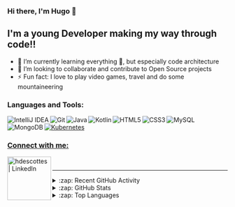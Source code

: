 ### Hi there, I'm Hugo 👋

## I'm a young Developer making my way through code!!

- 🌱 I’m currently learning everything 🤣, but especially code architecture
- 👯 I’m looking to collaborate and contribute to Open Source projects
- ⚡ Fun fact: I love to play video games, travel and do some mountaineering

### Languages and Tools:

<a href="#"><img align="left" alt="IntelliJ IDEA" src="https://img.shields.io/badge/-IntelliJ Idea-black?logo=intellij-idea&logoColor=white&style=flat" />
<a href="#"><img align="left" alt="Git" src="https://img.shields.io/badge/-Git-orange?logo=git&logoColor=white&style=flat" />
<a href="#"><img align="left" alt="Java" src="https://img.shields.io/badge/-Java-orange?logo=java&logoColor=white&style=flat" />
<a href="#"><img align="left" alt="Kotlin" src="https://img.shields.io/badge/-Kotlin-03dbfc?logo=kotlin&logoColor=white&style=flat" />
<a href="#"><img align="left" alt="HTML5" src="https://img.shields.io/badge/-HTML5-red?logo=html5&logoColor=white&style=flat" />
<a href="#"><img align="left" alt="CSS3" src="https://img.shields.io/badge/-CSS3-blue?logo=css3&logoColor=white&style=flat" />
<a href="#"><img align="left" alt="MySQL" src="https://img.shields.io/badge/-MySQL-b700c4?logo=mysql&logoColor=white&style=flat" />
<a href="#"><img align="left" alt="MongoDB" src ="https://img.shields.io/badge/-MongoDB-0bb01b?logo=mongodb&logoColor=white&style=flat" />
<a href="#"><img alt="Kubernetes" src ="https://img.shields.io/badge/-Kubernetes-0085ba?logo=kubernetes&logoColor=white&style=flat" />

### Connect with me:

[<img align="left" alt="hdescottes | LinkedIn" width=100px src="https://img.shields.io/badge/-LinkedIn-0085ba?logo=linkedin&logoColor=white&style=flat" />][linkedin]

<br />

---

<details>
  <summary>:zap: Recent GitHub Activity</summary>
  
<!--START_SECTION:activity-->
1. 🎉 Merged PR [#40](https://github.com/hdescottes/GdxGame/pull/40) in [hdescottes/GdxGame](https://github.com/hdescottes/GdxGame)
2. 💪 Opened PR [#40](https://github.com/hdescottes/GdxGame/pull/40) in [hdescottes/GdxGame](https://github.com/hdescottes/GdxGame)
<!--END_SECTION:activity-->

</details>

<details>
  <summary>:zap: GitHub Stats</summary>
  
  <img alt="hdescottes's GitHub Stats" src="https://github-readme-stats.vercel.app/api?username=hdescottes&show_icons=true&hide_border=true&theme=merko" />
</details>

<details>
  <summary>:zap: Top Languages</summary>
  
  <img alt="hdescottes's Top Languages" src="https://github-readme-stats.vercel.app/api/top-langs/?username=hdescottes&show_icons=true&hide_border=true&theme=merko" />
  
</details>

[linkedin]: https://www.linkedin.com/in/hugo-descottes
